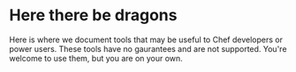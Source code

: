 # Here there be dragons

Here is where we document tools that may be useful to Chef developers or
power users. These tools have no gaurantees and are not supported. You're
welcome to use them, but you are on your own.
